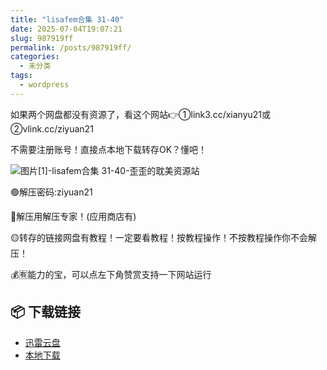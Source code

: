 ```yaml
---
title: "lisafem合集 31-40"
date: 2025-07-04T19:07:21
slug: 987919ff
permalink: /posts/987919ff/
categories:
  - 未分类
tags:
  - wordpress
---
```


如果两个网盘都没有资源了，看这个网站👉①link3.cc/xianyu21或②vlink.cc/ziyuan21

不需要注册账号！直接点本地下载转存OK？懂吧！

![图片[1]-lisafem合集 31-40-歪歪的耽美资源站](/images/wp/987919ff-93e55a3c.jpg)

🟢解压密码:ziyuan21

🔵解压用解压专家！(应用商店有)

🟡转存的链接网盘有教程！一定要看教程！按教程操作！不按教程操作你不会解压！

💰🈶能力的宝，可以点左下角赞赏支持一下网站运行

## 📦 下载链接
- [迅雷云盘](https://blziyuan21.com/pay-download/9504?key=c4b88683b8&down_id=0)
- [本地下载](https://blziyuan21.com/pay-download/9504?key=c4b88683b8&down_id=1)

